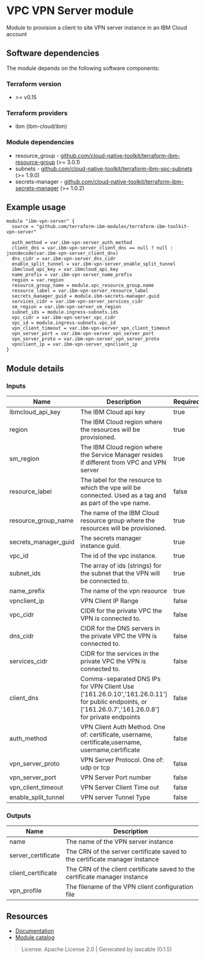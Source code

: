 # VPC VPN Server module

Module to provision a client to site VPN server instance in an IBM Cloud account


## Software dependencies

The module depends on the following software components:

### Terraform version

- \>= v0.15

### Terraform providers


- ibm (ibm-cloud/ibm)

### Module dependencies


- resource_group - [github.com/cloud-native-toolkit/terraform-ibm-resource-group](https://github.com/cloud-native-toolkit/terraform-ibm-resource-group) (>= 3.0.1)
- subnets - [github.com/cloud-native-toolkit/terraform-ibm-vpc-subnets](https://github.com/cloud-native-toolkit/terraform-ibm-vpc-subnets) (>= 1.9.0)
- secrets-manager - [github.com/cloud-native-toolkit/terraform-ibm-secrets-manager](https://github.com/cloud-native-toolkit/terraform-ibm-secrets-manager) (>= 1.0.2)

## Example usage

```hcl
module "ibm-vpn-server" {
  source = "github.com/terraform-ibm-modules/terraform-ibm-toolkit-vpn-server"

  auth_method = var.ibm-vpn-server_auth_method
  client_dns = var.ibm-vpn-server_client_dns == null ? null : jsondecode(var.ibm-vpn-server_client_dns)
  dns_cidr = var.ibm-vpn-server_dns_cidr
  enable_split_tunnel = var.ibm-vpn-server_enable_split_tunnel
  ibmcloud_api_key = var.ibmcloud_api_key
  name_prefix = var.ibm-vpn-server_name_prefix
  region = var.region
  resource_group_name = module.vpc_resource_group.name
  resource_label = var.ibm-vpn-server_resource_label
  secrets_manager_guid = module.ibm-secrets-manager.guid
  services_cidr = var.ibm-vpn-server_services_cidr
  sm_region = var.ibm-vpn-server_sm_region
  subnet_ids = module.ingress-subnets.ids
  vpc_cidr = var.ibm-vpn-server_vpc_cidr
  vpc_id = module.ingress-subnets.vpc_id
  vpn_client_timeout = var.ibm-vpn-server_vpn_client_timeout
  vpn_server_port = var.ibm-vpn-server_vpn_server_port
  vpn_server_proto = var.ibm-vpn-server_vpn_server_proto
  vpnclient_ip = var.ibm-vpn-server_vpnclient_ip
}

```

## Module details

### Inputs

| Name | Description | Required | Default | Source |
|------|-------------|---------|----------|--------|
| ibmcloud_api_key | The IBM Cloud api key | true |  |  |
| region | The IBM Cloud region where the resources will be provisioned. | true |  |  |
| sm_region | The IBM Cloud region where the Service Manager resides if different from VPC and VPN server | true |  |  |
| resource_label | The label for the resource to which the vpe will be connected. Used as a tag and as part of the vpe name. | false | vpn |  |
| resource_group_name | The name of the IBM Cloud resource group where the resources will be provisioned. | true |  | resource_group.name |
| secrets_manager_guid | The secrets manager instance guid. | true |  | secrets-manager.guid |
| vpc_id | The id of the vpc instance. | true |  | subnets.vpc_id |
| subnet_ids | The array of ids (strings) for the subnet that the VPN will be connected to. | true |  | subnets.ids |
| name_prefix | The name of the vpn resource | true |  |  |
| vpnclient_ip | VPN Client IP Range | false | 172.16.0.0/16 |  |
| vpc_cidr | CIDR for the private VPC the VPN is connected to. | false | 10.0.0.0/8 |  |
| dns_cidr | CIDR for the DNS servers in the private VPC the VPN is connected to. | false | 161.26.0.0/16 |  |
| services_cidr | CIDR for the services in the private VPC the VPN is connected to. | false | 166.8.0.0/14 |  |
| client_dns | Comma-separated DNS IPs for VPN Client Use ['161.26.0.10','161.26.0.11'] for public endpoints, or ['161.26.0.7','161.26.0.8'] for private endpoints | false | 161.26.0.7161.26.0.8 |  |
| auth_method | VPN Client Auth Method. One of: certificate, username, certificate,username, username,certificate | false | certificate |  |
| vpn_server_proto | VPN Server Protocol. One of: udp or tcp | false | udp |  |
| vpn_server_port | VPN Server Port number | false | 443 |  |
| vpn_client_timeout | VPN Server Client Time out | false | 600 |  |
| enable_split_tunnel | VPN server Tunnel Type | false | true |  |

### Outputs

| Name | Description |
|------|-------------|
| name | The name of the VPN server instance |
| server_certificate | The CRN of the server certificate saved to the certificate manager instance |
| client_certificate | The CRN of the client certificate saved to the certificate manager instance |
| vpn_profile | The filename of the VPN client configuration file |

## Resources

- [Documentation](https://operate.cloudnativetoolkit.dev)
- [Module catalog](https://modules.cloudnativetoolkit.dev)

> License: Apache License 2.0 | Generated by iascable (0.1.5)
